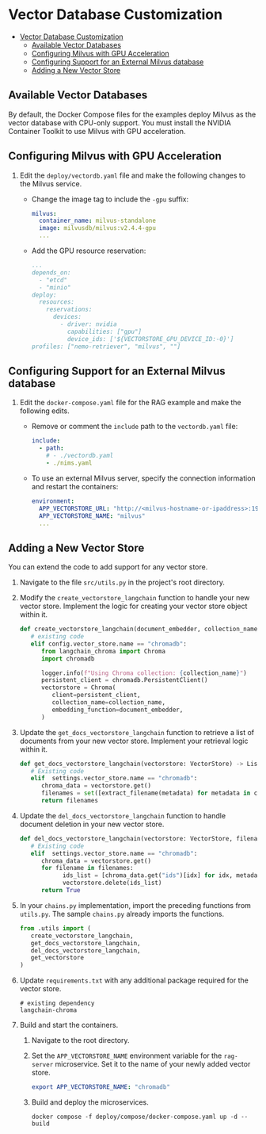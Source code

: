 <!--
  SPDX-FileCopyrightText: Copyright (c) 2025 NVIDIA CORPORATION & AFFILIATES. All rights reserved.
  SPDX-License-Identifier: Apache-2.0
-->

# Vector Database Customization
<!-- TOC -->

- [Vector Database Customization](#vector-database-customization)
  - [Available Vector Databases](#available-vector-databases)
  - [Configuring Milvus with GPU Acceleration](#configuring-milvus-with-gpu-acceleration)
  - [Configuring Support for an External Milvus database](#configuring-support-for-an-external-milvus-database)
  - [Adding a New Vector Store](#adding-a-new-vector-store)

<!-- /TOC -->

## Available Vector Databases

By default, the Docker Compose files for the examples deploy Milvus as the vector database with CPU-only support.
You must install the NVIDIA Container Toolkit to use Milvus with GPU acceleration.

## Configuring Milvus with GPU Acceleration

1. Edit the `deploy/vectordb.yaml` file and make the following changes to the Milvus service.

   - Change the image tag to include the `-gpu` suffix:

     ```yaml
     milvus:
       container_name: milvus-standalone
       image: milvusdb/milvus:v2.4.4-gpu
       ...
     ```

   - Add the GPU resource reservation:

     ```yaml
     ...
     depends_on:
       - "etcd"
       - "minio"
     deploy:
       resources:
         reservations:
           devices:
             - driver: nvidia
               capabilities: ["gpu"]
               device_ids: ['${VECTORSTORE_GPU_DEVICE_ID:-0}']
     profiles: ["nemo-retriever", "milvus", ""]
     ```

## Configuring Support for an External Milvus database

1. Edit the `docker-compose.yaml` file for the RAG example and make the following edits.

   - Remove or comment the `include` path to the `vectordb.yaml` file:

     ```yaml
     include:
       - path:
         # - ./vectordb.yaml
         - ./nims.yaml
     ```

   - To use an external Milvus server, specify the connection information and restart the containers:

     ```yaml
     environment:
       APP_VECTORSTORE_URL: "http://<milvus-hostname-or-ipaddress>:19530"
       APP_VECTORSTORE_NAME: "milvus"
       ...
     ```

## Adding a New Vector Store

You can extend the code to add support for any vector store.

1. Navigate to the file `src/utils.py` in the project's root directory.

2. Modify the `create_vectorstore_langchain` function to handle your new vector store. Implement the logic for creating your vector store object within it.

   ```python
   def create_vectorstore_langchain(document_embedder, collection_name: str = "") -> VectorStore:
      # existing code
      elif config.vector_store.name == "chromadb":
         from langchain_chroma import Chroma
         import chromadb

         logger.info(f"Using Chroma collection: {collection_name}")
         persistent_client = chromadb.PersistentClient()
         vectorstore = Chroma(
            client=persistent_client,
            collection_name=collection_name,
            embedding_function=document_embedder,
         )
   ```

3. Update the `get_docs_vectorstore_langchain` function to retrieve a list of documents from your new vector store. Implement your retrieval logic within it.

   ```python
   def get_docs_vectorstore_langchain(vectorstore: VectorStore) -> List[str]:
      # Existing code
      elif  settings.vector_store.name == "chromadb":
         chroma_data = vectorstore.get()
         filenames = set([extract_filename(metadata) for metadata in chroma_data.get("metadatas", [])])
         return filenames
   ```

4. Update the `del_docs_vectorstore_langchain` function to handle document deletion in your new vector store.

   ```python
   def del_docs_vectorstore_langchain(vectorstore: VectorStore, filenames: List[str]) -> bool:
      # Existing code
      elif  settings.vector_store.name == "chromadb":
         chroma_data = vectorstore.get()
         for filename in filenames:
               ids_list = [chroma_data.get("ids")[idx] for idx, metadata in enumerate(chroma_data.get("metadatas", [])) if extract_filename(metadata) == filename]
               vectorstore.delete(ids_list)
         return True
   ```

5. In your `chains.py` implementation, import the preceding functions from `utils.py`.
   The sample `chains.py` already imports the functions.

   ```python
   from .utils import (
      create_vectorstore_langchain,
      get_docs_vectorstore_langchain,
      del_docs_vectorstore_langchain,
      get_vectorstore
   )
   ```

6. Update `requirements.txt` with any additional package required for the vector store.

   ```text
   # existing dependency
   langchain-chroma
   ```

7. Build and start the containers.

   1. Navigate to the root directory.

   2. Set the `APP_VECTORSTORE_NAME` environment variable for the `rag-server` microservice.
      Set it to the name of your newly added vector store.

      ```yaml
      export APP_VECTORSTORE_NAME: "chromadb"
      ```

   3. Build and deploy the microservices.

      ```console
      docker compose -f deploy/compose/docker-compose.yaml up -d --build
      ```
